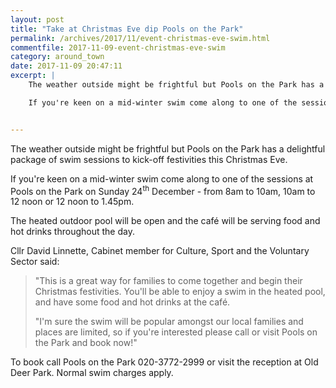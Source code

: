 ```yaml
---
layout: post
title: "Take at Christmas Eve dip Pools on the Park"
permalink: /archives/2017/11/event-christmas-eve-swim.html
commentfile: 2017-11-09-event-christmas-eve-swim
category: around_town
date: 2017-11-09 20:47:11
excerpt: |
    The weather outside might be frightful but Pools on the Park has a delightful package of swim sessions to kick-off festivities this Christmas Eve.

    If you're keen on a mid-winter swim come along to one of the sessions at Pools on the Park on Sunday 24<sup>th</sup> December - from 8am to 10am, 10am to 12 noon or 12 noon to 1.45pm.


---
```


The weather outside might be frightful but Pools on the Park has a delightful package of swim sessions to kick-off festivities this Christmas Eve.

If you're keen on a mid-winter swim come along to one of the sessions at Pools on the Park on Sunday 24<sup>th</sup> December - from 8am to 10am, 10am to 12 noon or 12 noon to 1.45pm.

The heated outdoor pool will be open and the café will be serving food and hot drinks throughout the day.

Cllr David Linnette, Cabinet member for Culture, Sport and the Voluntary Sector said:

> "This is a great way for families to come together and begin their Christmas festivities. You'll be able to enjoy a swim in the heated pool, and have some food and hot drinks at the café.
> 
> 
>  "I'm sure the swim will be popular amongst our local families and places are limited, so if you're interested please call or visit Pools on the Park and book now!"
> 
 To book call Pools on the Park 020-3772-2999 or visit the reception at Old Deer Park. Normal swim charges apply.
